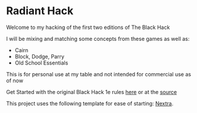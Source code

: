 # Radiant Hack
 
Welcome to my hacking of the first two editions of The Black Hack

I will be mixing and matching some concepts from these games as well as:
- Cairn
- Block, Dodge, Parry
- Old School Essentials

This is for personal use at my table and not intended for commercial use as of now

Get Started with the original Black Hack 1e rules [here](/original) or at the [source](https://the-black-hack.jehaisleprintemps.net/)


This project uses the following template for ease of starting: [Nextra](https://nextra.site).
